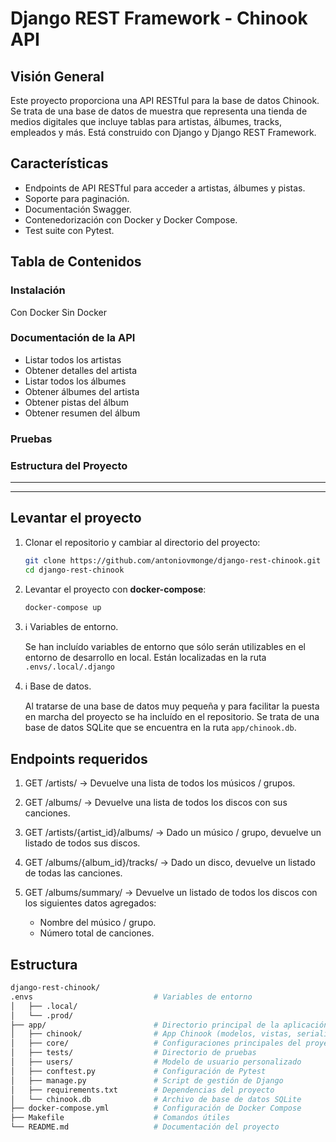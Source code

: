 # Django REST Framework - Chinook API

## Visión General

Este proyecto proporciona una API RESTful para la base de datos Chinook. Se trata de una base de datos de muestra que representa una tienda de medios digitales que incluye tablas para artistas, álbumes, tracks, empleados y más. Está construido con Django y Django REST Framework.

## Características

- Endpoints de API RESTful para acceder a artistas, álbumes y pistas.
- Soporte para paginación.
- Documentación Swagger.
- Contenedorización con Docker y Docker Compose.
- Test suite con Pytest.

## Tabla de Contenidos

### Instalación

Con Docker
Sin Docker

### Documentación de la API

- Listar todos los artistas
- Obtener detalles del artista
- Listar todos los álbumes
- Obtener álbumes del artista
- Obtener pistas del álbum
- Obtener resumen del álbum

### Pruebas

### Estructura del Proyecto

---
---

## Levantar el proyecto

1. Clonar el repositorio y cambiar al directorio del proyecto:

    ```bash
    git clone https://github.com/antoniovmonge/django-rest-chinook.git
    cd django-rest-chinook
    ```

2. Levantar el proyecto con **docker-compose**:

    ```bash
    docker-compose up
    ```

3. ℹ️ Variables de entorno.

    Se han incluído variables de entorno que sólo serán utilizables en el entorno de desarrollo en local. Están localizadas en la ruta `.envs/.local/.django`

4. ℹ️ Base de datos.

    Al tratarse de una base de datos muy pequeña y para facilitar la puesta en marcha del proyecto se ha incluído en el repositorio.
    Se trata de una base de datos SQLite que se encuentra en la ruta `app/chinook.db`.

## Endpoints requeridos

1. GET /artists/ → Devuelve una lista de todos los músicos / grupos.
2. GET /albums/ → Devuelve una lista de todos los discos con sus canciones.
3. GET /artists/{artist_id}/albums/ → Dado un músico / grupo, devuelve un listado de todos sus
discos.
4. GET /albums/{album_id}/tracks/ → Dado un disco, devuelve un listado de todas las
canciones.
5. GET /albums/summary/ → Devuelve un listado de todos los discos con los siguientes datos
agregados:

    - Nombre del músico / grupo.
    - Número total de canciones.

## Estructura

```bash
django-rest-chinook/
.envs                           # Variables de entorno
│   ├── .local/
│   └── .prod/
├── app/                        # Directorio principal de la aplicación
│   ├── chinook/                # App Chinook (modelos, vistas, serializadores)
│   ├── core/                   # Configuraciones principales del proyecto Django
│   ├── tests/                  # Directorio de pruebas
│   ├── users/                  # Modelo de usuario personalizado
│   ├── conftest.py             # Configuración de Pytest
│   ├── manage.py               # Script de gestión de Django
│   ├── requirements.txt        # Dependencias del proyecto
│   └── chinook.db              # Archivo de base de datos SQLite
├── docker-compose.yml          # Configuración de Docker Compose
├── Makefile                    # Comandos útiles
└── README.md                   # Documentación del proyecto
```
